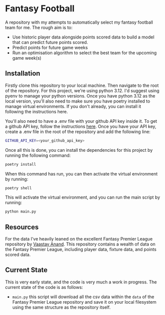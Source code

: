# Fantasy Football

A repository with my attempts to automatically select my fantasy football team for me. The rough aim is to:

* Use historic player data alongside points scored data to build a model that can predict future points scored.
* Predict points for future game weeks
* Run an optimisation algorithm to select the best team for the upcoming game week(s)

## Installation

Firstly clone this repository to your local machine. Then navigate to the root of the repository. For this project, we're using python 3.12. I'd suggest using pyenv to manage your python versions. Once you have python 3.12 as the local version, you'll also need to make sure you have poetry installed to manage virtual environments. If you don't already, you can install it following the instructions here.

You'll also need to have a .env file with your github API key inside it. To get a github API key, follow the instructions [here](https://docs.github.com/en/authentication/keeping-your-account-and-data-secure/managing-your-personal-access-tokens). Once you have your API key, create a .env file in the root of the repository and add the following line:

```bash
GITHUB_API_KEY=<your_github_api_key>
```

Once all this is done, you can install the dependencies for this project by running the following command:

```bash
poetry install
```

When this command has run, you can then activate the virtual environment by running:

```bash
poetry shell
```

This will activate the virtual environment, and you can run the main script by running:

```bash
python main.py
```

## Resources

For the data I've heavily leaned on the excellent Fantasy Premier League repository by [Vaastav Anand](https://github.com/vaastav/Fantasy-Premier-League). This repository contains a wealth of data on the Fantasy Premier League, including player data, fixture data, and points scored data.

## Current State

This is very early state, and the code is very much a work in progress. The current state of the code is as follows:

* `main.py` this script will download all the csv data within the `data` of the Fantasy Premier League repository and save it on your local filesystem using the same structure as the repository itself.
